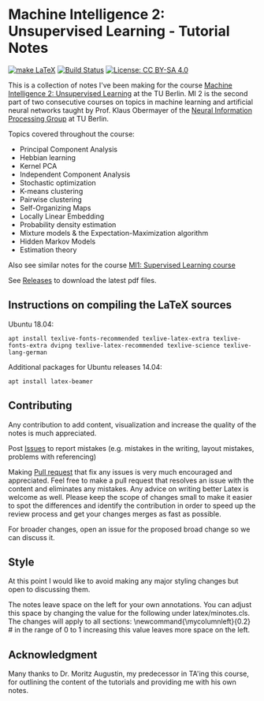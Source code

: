 # Machine Intelligence 2: Unsupervised Learning - Tutorial Notes #

[![make LaTeX](https://github.com/kashefy/mi2notes/actions/workflows/makefile.yml/badge.svg)](https://github.com/kashefy/mi2notes/actions/workflows/makefile.yml)
[![Build Status](https://app.travis-ci.com/kashefy/mi2notes.svg?branch=master)](https://app.travis-ci.com/kashefy/mi2notes)
[![License: CC BY-SA 4.0](https://licensebuttons.net/l/by-sa/4.0/80x15.png)](https://creativecommons.org/licenses/by-sa/4.0/)

This is a collection of notes I've been making for the course [Machine Intelligence 2: Unsupervised Learning](https://www.ni.tu-berlin.de/menue/teaching_activities/all_courses/machine_intelligence_ii/) at the TU Berlin. 
MI 2 is the second part of two consecutive courses on topics in machine learning and artificial neural networks taught by Prof. Klaus Obermayer of the [Neural Information Processing Group](www.ni.tu-berlin.de) at TU Berlin.

Topics covered throughout the course: 
* Principal Component Analysis
* Hebbian learning
* Kernel PCA
* Independent Component Analysis
* Stochastic optimization
* K-means clustering
* Pairwise clustering
* Self-Organizing Maps
* Locally Linear Embedding
* Probability density estimation
* Mixture models & the Expectation-Maximization algorithm
* Hidden Markov Models
* Estimation theory

Also see similar notes for the course [MI1: Supervised Learning course](https://github.com/kashefy/mi1notes/)

See [Releases](https://github.com/kashefy/mi2notes/releases) to download the latest pdf files.

## Instructions on compiling the LaTeX sources ##

Ubuntu 18.04:

    apt install texlive-fonts-recommended texlive-latex-extra texlive-fonts-extra dvipng texlive-latex-recommended texlive-science texlive-lang-german
    
Additional packages for Ubuntu releases 14.04:
    
    apt install latex-beamer
    
## Contributing ##

Any contribution to add content, visualization and increase the quality of the notes is much appreciated.

Post [Issues](https://github.com/kashefy/mi2notes/issues) to report mistakes (e.g. mistakes in the writing, layout mistakes, problems with referencing)

Making [Pull request](https://github.com/kashefy/mi2notes/pulls) that fix any issues is very much encouraged and appreciated. 
Feel free to make a pull request that resolves an issue with the content and eliminates any mistakes.
Any advice on writing better Latex is welcome as well.
Please keep the scope of changes small to make it easier to spot the differences and identify the contribution in order to speed up the review process and get your changes merges as fast as possible.

For broader changes, open an issue for the proposed broad change so we can discuss it.

## Style ##

At this point I would like to avoid making any major styling changes but open to discussing them.

The notes leave space on the left for your own annotations. You can adjust this space by changing the value for the following under latex/minotes.cls. The changes will apply to all sections:
    \newcommand{\mycolumnleft}{0.2} # in the range of 0 to 1 increasing this value leaves more space on the left.


## Acknowledgment ##

Many thanks to Dr. Moritz Augustin, my predecessor in TA'ing this course, for outlining the content of the tutorials and providing me with his own notes.
